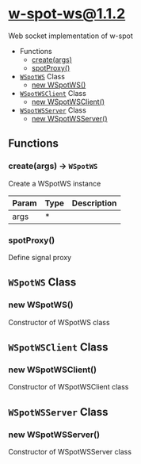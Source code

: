 # w-spot-ws@1.1.2

Web socket implementation of w-spot

+ Functions
  + [create(args)](#w-spot-ws-function-create)
  + [spotProxy()](#w-spot-ws-function-spot-proxy)
+ [`WSpotWS`](#w-spot-ws-classes) Class
  + [new WSpotWS()](#w-spot-ws-classes-w-spot-w-s-constructor)
+ [`WSpotWSClient`](#w-spot-ws-classes) Class
  + [new WSpotWSClient()](#w-spot-ws-classes-w-spot-w-s-client-constructor)
+ [`WSpotWSServer`](#w-spot-ws-classes) Class
  + [new WSpotWSServer()](#w-spot-ws-classes-w-spot-w-s-server-constructor)

## Functions

<a class='md-heading-link' name="w-spot-ws-function-create" ></a>

### create(args) -> `WSpotWS`

Create a WSpotWS instance

| Param | Type | Description |
| ----- | --- | -------- |
| args | * |  |

<a class='md-heading-link' name="w-spot-ws-function-spot-proxy" ></a>

### spotProxy()

Define signal proxy


<a class='md-heading-link' name="w-spot-ws-classes"></a>

## `WSpotWS` Class






<a class='md-heading-link' name="w-spot-ws-classes-w-spot-w-s-constructor" ></a>

### new WSpotWS()

Constructor of WSpotWS class



<a class='md-heading-link' name="w-spot-ws-classes"></a>

## `WSpotWSClient` Class






<a class='md-heading-link' name="w-spot-ws-classes-w-spot-w-s-client-constructor" ></a>

### new WSpotWSClient()

Constructor of WSpotWSClient class



<a class='md-heading-link' name="w-spot-ws-classes"></a>

## `WSpotWSServer` Class






<a class='md-heading-link' name="w-spot-ws-classes-w-spot-w-s-server-constructor" ></a>

### new WSpotWSServer()

Constructor of WSpotWSServer class





